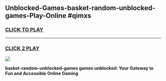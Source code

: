 
## Unblocked-Games-basket-random-unblocked-games-Play-Online #qimxs
<h3>
<a href="https://news.freeplayer.one?title=basket-random-unblocked-games&ref=3">CLICK TO PLAY</a></h3>
<hr>

<h3>
<a href="https://news.freeplayer.one?title=basket-random-unblocked-games&ref=3">CLICK 2 PLAY</a>
  
</h3>

<a href="https://news.freeplayer.one?title=basket-random-unblocked-games&ref=3"><img src="https://clearcache.store/games.png"></a>


**basket-random-unblocked-games games unblocked: Your Gateway to Fun and Accessible Online Gaming**
